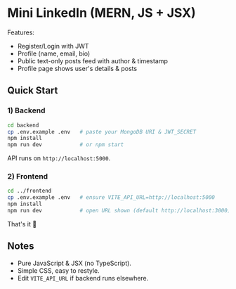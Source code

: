 # Mini LinkedIn (MERN, JS + JSX)

Features:
- Register/Login with JWT
- Profile (name, email, bio)
- Public text-only posts feed with author & timestamp
- Profile page shows user's details & posts

## Quick Start

### 1) Backend
```bash
cd backend
cp .env.example .env   # paste your MongoDB URI & JWT_SECRET
npm install
npm run dev            # or npm start
```
API runs on `http://localhost:5000`.

### 2) Frontend
```bash
cd ../frontend
cp .env.example .env   # ensure VITE_API_URL=http://localhost:5000
npm install
npm run dev            # open URL shown (default http://localhost:3000)
```

That's it 🎉

## Notes
- Pure JavaScript & JSX (no TypeScript).
- Simple CSS, easy to restyle.
- Edit `VITE_API_URL` if backend runs elsewhere.
